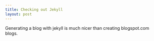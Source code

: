 ```yaml
---
title: Checking out Jekyll
layout: post
---
```


Generating a blog with jekyll is much nicer than creating blogspot.com blogs.
